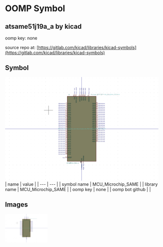 # OOMP Symbol  
## atsame51j19a_a  by kicad  
  
oomp key: none  
  
source repo at: [https://gitlab.com/kicad/libraries/kicad-symbols](https://gitlab.com/kicad/libraries/kicad-symbols)  
## Symbol  
  
[![working.png](working_600.png)](working.png)  
| name | value | 
| --- | --- | 
| symbol name | MCU_Microchip_SAME | 
| library name | MCU_Microchip_SAME | 
| oomp key | none | 
| oomp bot github |  | 
## Images  
  
[![working.png](working_140.png)](working.png)  
